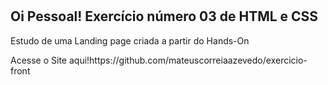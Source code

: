 <h1>
    <h2>Oi Pessoal! Exercício número 03 de HTML e CSS</h2>
    <p>Estudo de uma Landing page criada a partir do Hands-On</p>
</h1>
 <p>Acesse o Site aqui!https://github.com/mateuscorreiaazevedo/exercicio-front</p>